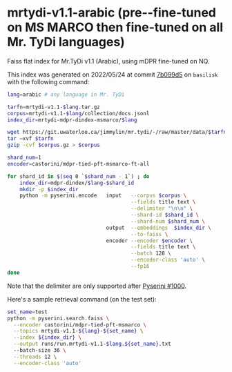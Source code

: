 # mrtydi-v1.1-arabic (pre--fine-tuned on MS MARCO then fine-tuned on all Mr. TyDi languages)

Faiss flat index for Mr.TyDi v1.1 (Arabic), using mDPR fine-tuned on NQ.

This index was generated on 2022/05/24 at commit [7b099d5](https://github.com/crystina-z/pyserini/commit/7b099d534901d1f0161982605cd40d039ddb701d) on `basilisk` with the following command:

```bash
lang=arabic # any language in Mr. TyDi

tarfn=mrtydi-v1.1-$lang.tar.gz
corpus=mrtydi-v1.1-$lang/collection/docs.jsonl
index_dir=mrtydi-mdpr-dindex-msmarco/$lang

wget https://git.uwaterloo.ca/jimmylin/mr.tydi/-/raw/master/data/$tarfn
tar –xvf $tarfn
gzip -cvf $corpus.gz > $corpus

shard_num=1
encoder=castorini/mdpr-tied-pft-msmarco-ft-all

for shard_id in $(seq 0 `$shard_num - 1`) ; do
    index_dir=mdpr-dindex/$lang-$shard_id
    mkdir -p $index_dir
    python -m pyserini.encode   input   --corpus $corpus \
                                        --fields title text \
                                        --delimiter "\n\n" \
                                        --shard-id $shard_id \
                                        --shard-num $shard_num \
                                output  --embeddings  $index_dir \
                                        --to-faiss \
                                encoder --encoder $encoder \
                                        --fields title text \
                                        --batch 128 \
                                        --encoder-class 'auto' \
                                        --fp16
done
``` 

Note that the delimiter are only supported after [Pyserini #1000](https://github.com/castorini/pyserini/pull/1000/commits/5021e12d1d2e1bc3d4015955bcf77076c5798ce6#diff-45356c3f5e9cd223bb23d7efea3f7ed834abbcd32f604eb7fdd138e364273241L104).


Here's a sample retrieval command (on the test set):

```bash
set_name=test
python -m pyserini.search.faiss \
  --encoder castorini/mdpr-tied-pft-msmarco \
  --topics mrtydi-v1.1-${lang}-${set_name} \
  --index ${index_dir} \
  --output runs/run.mrtydi-v1.1-$lang.${set_name}.txt
  --batch-size 36 \
  --threads 12 \
  --encoder-class 'auto'
```